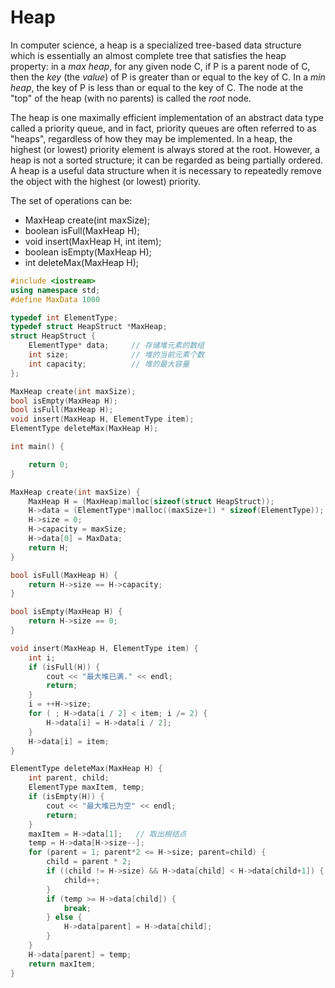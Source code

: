 # Heap

In computer science, a heap is a specialized tree-based data structure which is essentially an almost complete tree that satisfies the heap property: in a *max heap*, for any given node C, if P is a parent node of C, then the *key* (the *value*) of P is greater than or equal to the key of C. In a *min heap*, the key of P is less than or equal to the key of C. The node at the "top" of the heap (with no parents) is called the *root* node.

The heap is one maximally efficient implementation of an abstract data type called a priority queue, and in fact, priority queues are often referred to as "heaps", regardless of how they may be implemented. In a heap, the highest (or lowest) priority element is always stored at the root. However, a heap is not a sorted structure; it can be regarded as being partially ordered. A heap is a useful data structure when it is necessary to repeatedly remove the object with the highest (or lowest) priority.



The set of operations can be:

+ MaxHeap create(int maxSize);
+ boolean isFull(MaxHeap H);
+ void insert(MaxHeap H, int item);
+ boolean isEmpty(MaxHeap H);
+ int deleteMax(MaxHeap H); 



```c++
#include <iostream>
using namespace std;
#define MaxData 1000

typedef int ElementType;
typedef struct HeapStruct *MaxHeap;
struct HeapStruct {
    ElementType* data;     // 存储堆元素的数组
    int size;              // 堆的当前元素个数
    int capacity;          // 堆的最大容量
};

MaxHeap create(int maxSize);
bool isEmpty(MaxHeap H);
bool isFull(MaxHeap H);
void insert(MaxHeap H, ElementType item);
ElementType deleteMax(MaxHeap H);

int main() {

    return 0;
}

MaxHeap create(int maxSize) {
    MaxHeap H = (MaxHeap)malloc(sizeof(struct HeapStruct));
    H->data = (ElementType*)malloc((maxSize+1) * sizeof(ElementType));
    H->size = 0;
    H->capacity = maxSize;
    H->data[0] = MaxData;
    return H;
}

bool isFull(MaxHeap H) {
    return H->size == H->capacity;
}

bool isEmpty(MaxHeap H) {
    return H->size == 0;
}

void insert(MaxHeap H, ElementType item) {
    int i;
    if (isFull(H)) {
        cout << "最大堆已满." << endl;
        return;
    }
    i = ++H->size;
    for ( ; H->data[i / 2] < item; i /= 2) {
        H->data[i] = H->data[i / 2];
    }
    H->data[i] = item;
}

ElementType deleteMax(MaxHeap H) {
    int parent, child;
    ElementType maxItem, temp;
    if (isEmpty(H)) {
        cout << "最大堆已为空" << endl;
        return;
    }
    maxItem = H->data[1];   // 取出根结点
    temp = H->data[H->size--];
    for (parent = 1; parent*2 <= H->size; parent=child) {
        child = parent * 2;
        if ((child != H->size) && H->data[child] < H->data[child+1]) {
            child++;
        }
        if (temp >= H->data[child]) {
            break;
        } else {
            H->data[parent] = H->data[child];
        }
    }
    H->data[parent] = temp;
    return maxItem;
}



```


